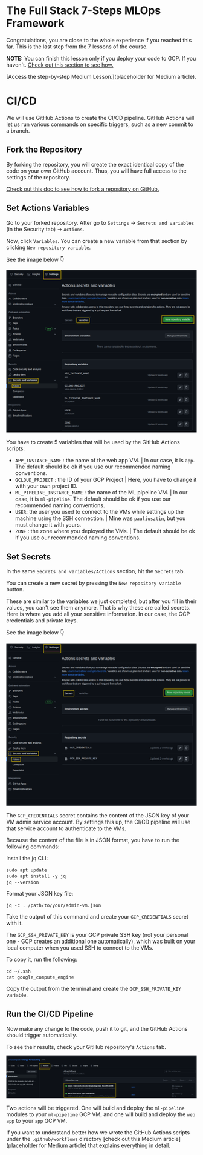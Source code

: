 # The Full Stack 7-Steps MLOps Framework

Congratulations, you are close to the whole experience if you reached this far. This is the last step from the 7 lessons of the course.

**NOTE:** You can finish this lesson only if you deploy your code to GCP. If you haven't. [Check out this section to see how.](https://github.com/iusztinpaul/energy-forecasting/blob/main/README_DEPLOY.md)

[Access the step-by-step Medium Lesson.](placeholder for Medium article).

# CI/CD

We will use GitHub Actions to create the CI/CD pipeline. GitHub Actions will let us run various commands on specific triggers, such as a new commit to a branch.

## Fork the Repository

By forking the repository, you will create the exact identical copy of the code on your own GitHub account. Thus, you will have full access to the settings of the repository.

[Check out this doc to see how to fork a repository on GitHub.](https://docs.github.com/en/get-started/quickstart/fork-a-repo)

## Set Actions Variables

Go to your forked repository. After go to `Settings` -> `Secrets and variables` (in the Security tab) -> `Actions`.

Now, click `Variables`. You can create a new variable from that section by clicking `New repository variable`.

See the image below 👇

<p align="center">
  <img src="images/github_actions_variables_screenshot.png">
</p>

You have to create 5 variables that will be used by the GitHub Actions scripts:
* `APP_INSTANCE_NAME` : the name of the web app VM. | In our case, it is `app`. The default should be ok if you use our recommended naming conventions.
* `GCLOUD_PROJECT` : the ID of your GCP Project | Here, you have to change it with your own project ID.
* `ML_PIPELINE_INSTANCE_NAME` : the name of the ML pipeline VM. | In our case, it is `ml-pipeline`. The default should be ok if you use our recommended naming conventions.
* `USER`: the user you used to connect to the VMs while settings up the machine using the SSH connection. | Mine was `pauliusztin`, but you must change it with yours.
* `ZONE` : the zone where you deployed the VMs. | The default should be ok if you use our recommended naming conventions.

## Set Secrets

In the same `Secrets and variables/Actions` section, hit the `Secrets` tab. 

You can create a new secret by pressing the `New repository variable` button.

These are similar to the variables we just completed, but after you fill in their values, you can't see them anymore. That is why these are called secrets. Here is where you add all your sensitive information. In our case, the GCP credentials and private keys.

See the image below 👇

<p align="center">
  <img src="images/github_actions_secrets_screenshot.png">
</p>

The `GCP_CREDENTIALS` secret contains the content of the JSON key of your VM admin service account. By settings this up, the CI/CD pipeline will use that service account to authenticate to the VMs.

Because the content of the file is in JSON format, you have to run the following commands:

Install the jq CLI: 
```shell
sudo apt update
sudo apt install -y jq
jq --version
```
Format your JSON key file:
```shell
jq -c . /path/to/your/admin-vm.json 
```
Take the output of this command and create your `GCP_CREDENTIALS` secret with it.

The `GCP_SSH_PRIVATE_KEY` is your GCP private SSH key (not your personal one - GCP creates an additional one automatically), which was built on your local computer when you used SSH to connect to the VMs.

To copy it, run the following:
```shell
cd ~/.ssh
cat google_compute_engine
```
Copy the output from the terminal and create the `GCP_SSH_PRIVATE_KEY` variable. 


## Run the CI/CD Pipeline

Now make any change to the code, push it to git, and the GitHub Actions should trigger automatically.

To see their results, check your GitHub repository's `Actions` tab.

<p align="center">
  <img src="images/github_actions_see_cicd_screenshot.png">
</p>

Two actions will be triggered. One will build and deploy the `ml-pipeline` modules to your `ml-pipeline` GCP VM, and one will build and deploy the `web app` to your `app` GCP VM. 

If you want to understand better how we wrote the GitHub Actions scripts under the `.github/workflows` directory [check out this Medium article](placeholder for Medium article) that explains everything in detail.

